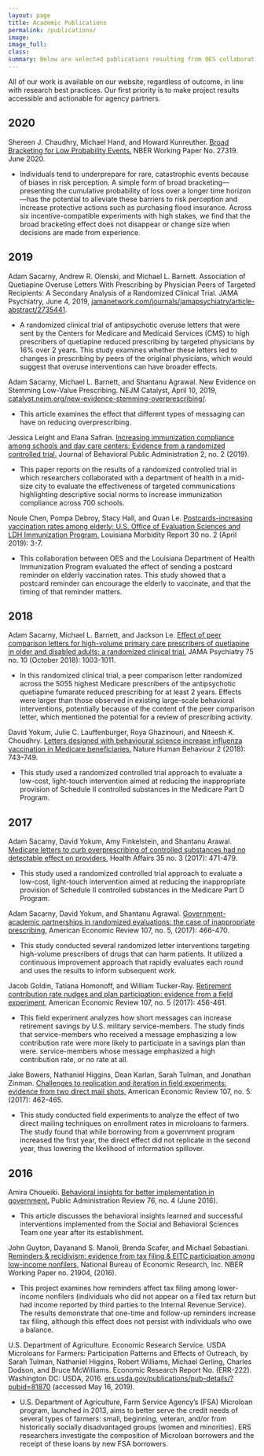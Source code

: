 ```yaml
---
layout: page
title: Academic Publications
permalink: /publications/
image:
image_full: 
class:
summary: Below are selected publications resulting from OES collaborations.
---
```

All of our work is available on our website, regardless of outcome, in line with research best practices. Our first priority is to make project results accessible and actionable for agency partners.


## 2020
Shereen J. Chaudhry, Michael Hand, and Howard Kunreuther. <a href="https://www.nber.org/papers/w27319">Broad Bracketing for Low Probability Events.</a> NBER Working Paper No. 27319. June 2020.
- Individuals tend to underprepare for rare, catastrophic events because of biases in risk perception. A simple form of broad bracketing—presenting the cumulative probability of loss over a longer time horizon—has the potential to alleviate these barriers to risk perception and increase protective actions such as purchasing flood insurance. Across six incentive-compatible experiments with high stakes, we find that the broad bracketing effect does not disappear or change size when decisions are made from experience. 


## 2019
Adam Sacarny, Andrew R. Olenski, and Michael L. Barnett. Association of Quetiapine Overuse Letters With Prescribing by Physician Peers of Targeted Recipients: A Secondary Analysis of a Randomized Clinical Trial. JAMA Psychiatry, June 4, 2019, <a href="https://jamanetwork.com/journals/jamapsychiatry/article-abstract/2735441?resultClick=1">jamanetwork.com/journals/jamapsychiatry/article-abstract/2735441</a>.
- A randomized clinical trial of antipsychotic overuse letters that were sent by the Centers for Medicare and Medicaid Services (CMS) to high prescribers of quetiapine reduced prescribing by targeted physicians by 16% over 2 years. This study examines whether these letters led to changes in prescribing by peers of the original physicians, which would suggest that overuse interventions can have broader effects.

Adam Sacarny, Michael L. Barnett, and Shantanu Agrawal. New Evidence on Stemming Low-Value Prescribing. NEJM Catalyst, April 10, 2019, <a href="https://catalyst.nejm.org/new-evidence-stemming-overprescribing/">catalyst.nejm.org/new-evidence-stemming-overprescribing/</a>.
- This article examines the effect that different types of messaging  can have on reducing overprescribing.

Jessica Leight and Elana Safran. <a href="https://journal-bpa.org/index.php/jbpa/article/view/55">Increasing immunization compliance among schools and day care centers: Evidence from a randomized controlled trial.</a> Journal of Behavioral Public Administration 2, no. 2 (2019).
- This paper reports on the results of a randomized controlled trial in which researchers collaborated with a department of health in a mid-size city to evaluate the effectiveness of targeted communications highlighting descriptive social norms to increase immunization compliance across 700 schools.

Noule Chen, Pompa Debroy, Stacy Hall, and Quan Le. <a href="http://ldh.la.gov/assets/oph/Center-PHCH/Center-CH/infectious-epi/LMR/2011-2020/2019/marapr19.pdf#page=3">Postcards-increasing vaccination rates among elderly: U.S. Office of Evaluation Sciences and LDH Immunization Program.</a> Louisiana Morbidity Report 30 no. 2 (April 2019): 3-7.
- This collaboration between OES and the Louisiana Department of Health Immunization Program evaluated the effect of sending a postcard reminder on elderly vaccination rates. This study showed that a postcard reminder can encourage the elderly to vaccinate, and that the timing of that reminder matters.


## 2018
Adam Sacarny, Michael L. Barnett, and Jackson Le. <a href="https://pubmed.ncbi.nlm.nih.gov/30073273/">Effect of peer comparison letters for high-volume primary care prescribers of quetiapine in older and disabled adults: a randomized clinical trial.</a> JAMA Psychiatry 75 no. 10 (October 2018): 1003-1011.	
- In this randomized clinical trial, a peer comparison letter randomized across the 5055 highest Medicare prescribers of the antipsychotic quetiapine fumarate reduced prescribing for at least 2 years. Effects were larger than those observed in existing large-scale behavioral interventions, potentially because of the content of the peer comparison letter, which mentioned the potential for a review of prescribing activity.

David Yokum, Julie C. Lauffenburger, Roya Ghazinouri, and Niteesh K. Choudhry. <a href="https://www.nature.com/articles/s41562-018-0432-2">Letters designed with behavioural science increase influenza vaccination in Medicare beneficiaries.</a> Nature Human Behaviour 2 (2018): 743–749.
- This study used a randomized controlled trial approach to evaluate a low-cost, light-touch intervention aimed at reducing the inappropriate provision of Schedule II controlled substances in the Medicare Part D Program. 


## 2017
Adam Sacarny, David Yokum, Amy Finkelstein, and Shantanu Arawal. <a href="https://www.healthaffairs.org/doi/10.1377/hlthaff.2015.1025">Medicare letters to curb overprescribing of controlled substances had no detectable effect on providers.</a> Health Affairs 35 no. 3 (2017): 471-479. 
- This study used a randomized controlled trial approach to evaluate a low-cost, light-touch intervention aimed at reducing the inappropriate provision of Schedule II controlled substances in the Medicare Part D Program. 

Adam Sacarny, David Yokum, and Shantanu Agrawal. <a href="https://www.aeaweb.org/articles?id=10.1257/aer.p20171061">Government-academic partnerships in randomized evaluations: the case of inappropriate prescribing,</a> American Economic Review 107, no. 5, (2017): 466-470.	
- This study conducted several randomized letter interventions targeting high-volume prescribers of drugs that can harm patients. It utilized a continuous improvement approach that rapidly evaluates each round and uses the results to inform subsequent work.

Jacob Goldin, Tatiana Homonoff, and William Tucker-Ray. <a href="https://www.aeaweb.org/articles?id=10.1257/aer.p20171059">Retirement contribution rate nudges and plan participation: evidence from a field experiment,</a> American Economic Review 107, no. 5 (2017): 456-461. 	
- This field experiment analyzes how short messages can increase retirement savings by U.S. military service-members. The study finds that service-members who received a message emphasizing a low contribution rate were more likely to participate in a savings plan than were. service-members whose message emphasized a high contribution rate, or no rate at all. 

Jake Bowers, Nathaniel Higgins, Dean Karlan, Sarah Tulman, and Jonathan Zinman. <a href="https://www.aeaweb.org/articles?id=10.1257/aer.p20171060">Challenges to replication and iteration in field experiments: evidence from two direct mail shots,</a> American Economic Review 107, no. 5: (2017): 462-465. 	
- This study conducted field experiments to analyze the effect of two direct mailing techniques on enrollment rates in microloans to farmers. The study found that while borrowing from a government program increased the first year, the direct effect did not replicate in the second year, thus lowering the likelihood of information spillover. 


## 2016
Amira Choueiki. <a href="https://onlinelibrary.wiley.com/doi/10.1111/puar.12594">Behavioral insights for better implementation in government.</a> Public Administration Review 76, no. 4 (June 2016).	 
- This article discusses the behavioral insights learned and successful interventions implemented from the Social and Behavioral Sciences Team one year after its establishment.

John Guyton, Dayanand S. Manoli, Brenda Scafer, and Michael Sebastiani. <a href="http://www.nber.org/papers/w21904">Reminders & recidivism: evidence from tax filing & EITC participation among low-income nonfilers,</a> National Bureau of Economic Research, Inc. NBER Working Paper no. 21904, (2016).
- This project examines how reminders affect tax filing among lower-income nonfilers (individuals who did not appear on a filed tax return but had income reported by third parties to the Internal Revenue Service). The results demonstrate that one-time and follow-up reminders increase tax filing, although this effect does not persist with individuals who owe a balance.

U.S. Department of Agriculture. Economic Research Service. USDA Microloans for Farmers: Participation Patterns and Effects of Outreach, by Sarah Tulman, Nathaniel Higgins, Robert Williams, Michael Gerling, Charles Dodson, and Bruce McWilliams. Economic Research Report No. (ERR-222). Washington DC: USDA, 2016. <a href="https://www.ers.usda.gov/publications/pub-details/?pubid=81870">ers.usda.gov/publications/pub-details/?pubid=81870</a> (accessed May 16, 2019).	
- U.S. Department of Agriculture, Farm Service Agency’s (FSA) Microloan program, launched in 2013, aims to better serve the credit needs of several types of farmers: small, beginning, veteran, and/or from historically socially disadvantaged groups (women and minorities). ERS researchers investigate the composition of Microloan borrowers and the receipt of these loans by new FSA borrowers.

